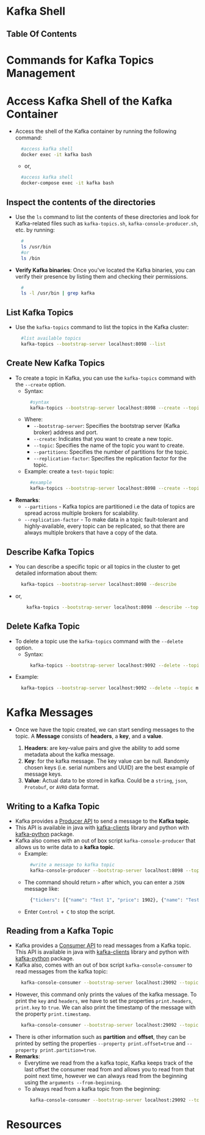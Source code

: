 # Kafka Shell

## Table Of Contents

# Commands for Kafka Topics Management

# Access Kafka Shell of the Kafka Container

- Access the shell of the Kafka container by running the following command:
  ```sh
    #access kafka shell
    docker exec -it kafka bash
  ```
  - or,
  ```sh
    #access kafka shell
    docker-compose exec -it kafka bash
  ```

## Inspect the contents of the directories

- Use the `ls` command to list the contents of these directories and look for Kafka-related files such as `kafka-topics.sh`, `kafka-console-producer.sh`, etc. by running:
  ```sh
    #
    ls /usr/bin
    #or
    ls /bin
  ```
- **Verify Kafka binaries**: Once you've located the Kafka binaries, you can verify their presence by listing them and checking their permissions.
  ```sh
    #
    ls -l /usr/bin | grep kafka
  ```

## List Kafka Topics

- Use the `kafka-topics` command to list the topics in the Kafka cluster:
  ```sh
    #list available topics
    kafka-topics --bootstrap-server localhost:8098 --list
  ```

## Create New Kafka Topics

- To create a topic in Kafka, you can use the `kafka-topics` command with the `--create` option.
  - Syntax:
    ```sh
      #syntax
      kafka-topics --bootstrap-server localhost:8098 --create --topic <topic_name> --partitions <num_partitions> --replication-factor <replication_factor>
    ```
  - Where:
    - `--bootstrap-server`: Specifies the bootstrap server (Kafka broker) address and port.
    - `--create`: Indicates that you want to create a new topic.
    - `--topic`: Specifies the name of the topic you want to create.
    - `--partitions`: Specifies the number of partitions for the topic.
    - `--replication-factor`: Specifies the replication factor for the topic.
  - Example: create a `test-topic` topic:
    ```sh
      #example
      kafka-topics --bootstrap-server localhost:8098 --create --topic test-topic --partitions 3 --replication-factor 1
    ```
- **Remarks**:
  - `--partitions` - Kafka topics are partitioned i.e the data of topics are spread across multiple brokers for scalability.
  - `--replication-factor` - To make data in a topic fault-tolerant and highly-available, every topic can be replicated, so that there are always multiple brokers that have a copy of the data.

## Describe Kafka Topics

- You can describe a specific topic or all topics in the cluster to get detailed information about them:
  ```sh
    kafka-topics --bootstrap-server localhost:8098 --describe
  ```
- or,

  ```sh
      kafka-topics --bootstrap-server localhost:8098 --describe --topic test-kafka-topic
  ```

## Delete Kafka Topic

- To delete a topic use the `kafka-topics` command with the `--delete` option.
  - Syntax:
    ```sh
      kafka-topics --bootstrap-server localhost:9092 --delete --topic <topic_name>
    ```
- Example:
  ```sh
    kafka-topics --bootstrap-server localhost:9092 --delete --topic my-topic
  ```

# Kafka Messages

- Once we have the topic created, we can start sending messages to the topic. A **Message** consists of **headers**, a **key**, and a **value**.

  1. **Headers**: are key-value pairs and give the ability to add some metadata about the kafka message.
  2. **Key**: for the kafka message. The key value can be null. Randomly chosen keys (i.e. serial numbers and UUID) are the best example of message keys.
  3. **Value**: Actual data to be stored in kafka. Could be a `string`, `json`, `Protobuf`, or `AVRO` data format.

## Writing to a Kafka Topic

- Kafka provides a [Producer API](https://docs.confluent.io/platform/current/clients/producer.html) to send a message to the **Kafka topic**.
- This API is available in java with [kafka-clients](https://kafka.apache.org/33/javadoc/index.html?org/apache/kafka/clients/producer/KafkaProducer.html) library and python with [kafka-python](https://kafka-python.readthedocs.io/en/master/apidoc/KafkaProducer.html) package.
- Kafka also comes with an out of box script `kafka-console-producer` that allows us to write data to a **kafka topic**.
  - Example:
    ```sh
      #write a message to kafka topic
      kafka-console-producer --bootstrap-server localhost:8098 --topic test-topic
    ```
  - The command should return `>` after which, you can enter a `JSON` message like:
    ```sh
      {"tickers": [{"name": "Test 1", "price": 1902}, {"name": "Test 2", "price": 107}, {"name": "Test 3", "price": 215}]}
    ```
  - Enter `Control + C` to stop the script.

## Reading from a Kafka Topic

- Kafka provides a [Consumer API](https://docs.confluent.io/platform/current/clients/consumer.html) to read messages from a Kafka topic. This API is available in java with [kafka-clients]() library and python with [kafka-python](https://kafka-python.readthedocs.io/en/master/apidoc/KafkaConsumer.html) package.
- Kafka also, comes with an out of box script `kafka-console-consumer` to read messages from the kafka topic:
  ```sh
    kafka-console-consumer --bootstrap-server localhost:29092 --topic test-topic
  ```
- However, this command only prints the values of the kafka message. To print the `key` and `headers`, we have to set the properties `print.headers`, `print.key` to `true`. We can also print the timestamp of the message with the property `print.timestamp`.
  ```sh
    kafka-console-consumer --bootstrap-server localhost:29092 --topic test-topic --property print.headers=true --property print.key=true --property print.timestamp=true
  ```
- There is other information such as **partition** and **offset**, they can be printed by setting the properties `--property print.offset=true` and `--property print.partition=true`.
- **Remarks**:
  - Everytime we read from the a kafka topic, Kafka keeps track of the last offset the consumer read from and allows you to read from that point next time, however we can always read from the beginning using the `arguments --from-beginning`.
  - To always read from a kafka topic from the beginning:
    ```sh
      kafka-console-consumer --bootstrap-server localhost:29092 --topic test-topic --from-beginning --property print.headers=true --property print.key=true --property print.timestamp=true
    ```

# Resources
